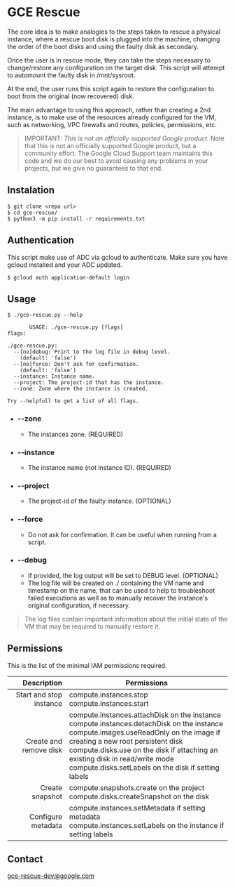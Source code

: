 # GCE Rescue # 

The core idea is to make analogies to the steps taken to rescue a physical instance, where a rescue boot disk is plugged into the machine, changing the order of the boot disks and using the faulty disk as secondary.

Once the user is in rescue mode, they can take the steps necessary to change/restore any configuration on the target disk. This script will attempt to automount the faulty disk in /mnt/sysroot.

At the end, the user runs this script again to restore the configuration to boot from the original (now recovered) disk.

The main advantage to using this approach, rather than creating a 2nd instance, is to make use of the resources already configured for the VM, such as networking, VPC firewalls and routes, policies, permissions, etc.

> IMPORTANT: *This is not an officially supported Google product.*
> Note that this is not an officially supported Google product, but a community effort. The Google Cloud Support team maintains this code and we do our best to avoid causing any problems in your projects, but we give no guarantees to that end.


## Instalation ##

```
$ git clone <repo url>
$ cd gce-rescue/
$ python3 -m pip install -r requirements.txt
```

## Authentication ##

This script make use of ADC via gcloud to authenticate. Make sure you have gcloud installed and your ADC updated.

```
$ gcloud auth application-default login
```

## Usage ##

```
$ ./gce-rescue.py --help

       USAGE: ./gce-rescue.py [flags]
flags:

./gce-rescue.py:
  --[no]debug: Print to the log file in debug level.
    (default: 'false')
  --[no]force: Don't ask for confirmation.
    (default: 'false')
  --instance: Instance name.
  --project: The project-id that has the instance.
  --zone: Zone where the instance is created.
  
Try --helpfull to get a list of all flags.
```

- ### --zone ### 
  - The instances zone. (REQUIRED)
- ### --instance ###
  - The instance name (not instance ID). (REQUIRED)
- ### --project ###
  - The project-id of the faulty instance. (OPTIONAL)
- ### --force ###
  - Do not ask for confirmation. It can be useful when running from a script.
- ### --debug ###
  - If provided, the log output will be set to DEBUG level. (OPTIONAL)
  - The log file will be created on ./ containing the VM name and timestamp on the name, that can be used to help to troubleshoot failed executions as well as to manually recover the instance's original configuration, if necessary.


> The log files contain important information about the initial state of the VM that may be required to manually restore it.


## Permissions ##

This is the list of the minimal IAM permissions required.

| Description | Permissions|
|----------:|----------|
| Start and stop instance | compute.instances.stop <br/> compute.instances.start |
| Create and remove disk | compute.instances.attachDisk on the instance <br/> compute.instances.detachDisk on the instance <br/> compute.images.useReadOnly on the image if creating a new root persistent disk <br/> compute.disks.use on the disk if attaching an existing disk in read/write mode  <br/> compute.disks.setLabels on the disk if setting labels |
| Create snapshot | compute.snapshots.create on the project <br/> compute.disks.createSnapshot on the disk |
| Configure metadata | compute.instances.setMetadata if setting metadata  <br/> compute.instances.setLabels on the instance if setting labels |


## Contact ##
gce-rescue-dev@google.com


 
